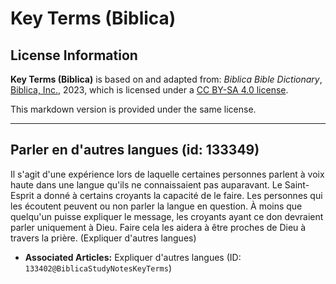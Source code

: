 # Key Terms (Biblica)

## License Information

**Key Terms (Biblica)** is based on and adapted from: _Biblica Bible Dictionary_, [Biblica, Inc.](https://www.biblica.com/), 2023, which is licensed under a [CC BY-SA 4.0 license](https://creativecommons.org/licenses/by-sa/4.0/legalcode.en).

This markdown version is provided under the same license.



--------------------------------

## Parler en d'autres langues (id: 133349)

Il s'agit d'une expérience lors de laquelle certaines personnes parlent à voix haute dans une langue qu'ils ne connaissaient pas auparavant. Le Saint\-Esprit a donné à certains croyants la capacité de le faire. Les personnes qui les écoutent peuvent ou non parler la langue en question. À moins que quelqu'un puisse expliquer le message, les croyants ayant ce don devraient parler uniquement à Dieu. Faire cela les aidera à être proches de Dieu à travers la prière. (Expliquer d'autres langues)

* **Associated Articles:** Expliquer d'autres langues (ID: `133402@BiblicaStudyNotesKeyTerms`)

